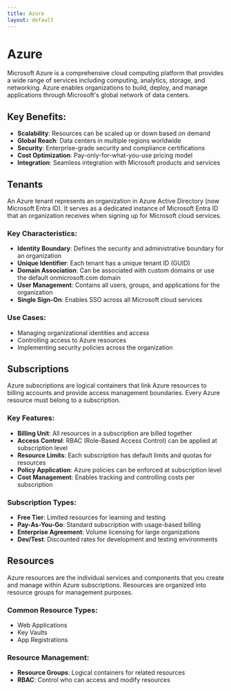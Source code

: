 ```yaml
--- 
title: Azure
layout: default
---
```


# Azure

Microsoft Azure is a comprehensive cloud computing platform that provides a wide range of services including computing, analytics, storage, and networking. Azure enables organizations to build, deploy, and manage applications through Microsoft's global network of data centers.

## Key Benefits:
- **Scalability**: Resources can be scaled up or down based on demand
- **Global Reach**: Data centers in multiple regions worldwide
- **Security**: Enterprise-grade security and compliance certifications
- **Cost Optimization**: Pay-only-for-what-you-use pricing model
- **Integration**: Seamless integration with Microsoft products and services

## Tenants

An Azure tenant represents an organization in Azure Active Directory (now Microsoft Entra ID). It serves as a dedicated instance of Microsoft Entra ID that an organization receives when signing up for Microsoft cloud services.

### Key Characteristics:
- **Identity Boundary**: Defines the security and administrative boundary for an organization
- **Unique Identifier**: Each tenant has a unique tenant ID (GUID)
- **Domain Association**: Can be associated with custom domains or use the default onmicrosoft.com domain
- **User Management**: Contains all users, groups, and applications for the organization
- **Single Sign-On**: Enables SSO across all Microsoft cloud services

### Use Cases:
- Managing organizational identities and access
- Controlling access to Azure resources
- Implementing security policies across the organization

## Subscriptions

Azure subscriptions are logical containers that link Azure resources to billing accounts and provide access management boundaries. Every Azure resource must belong to a subscription.

### Key Features:
- **Billing Unit**: All resources in a subscription are billed together
- **Access Control**: RBAC (Role-Based Access Control) can be applied at subscription level
- **Resource Limits**: Each subscription has default limits and quotas for resources
- **Policy Application**: Azure policies can be enforced at subscription level
- **Cost Management**: Enables tracking and controlling costs per subscription

### Subscription Types:
- **Free Tier**: Limited resources for learning and testing
- **Pay-As-You-Go**: Standard subscription with usage-based billing
- **Enterprise Agreement**: Volume licensing for large organizations
- **Dev/Test**: Discounted rates for development and testing environments

## Resources

Azure resources are the individual services and components that you create and manage within Azure subscriptions. Resources are organized into resource groups for management purposes.

### Common Resource Types:

- Web Applications
- Key Vaults
- App Registrations

### Resource Management:
- **Resource Groups**: Logical containers for related resources
- **RBAC**: Control who can access and modify resources

